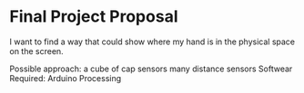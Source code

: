 

# Final Project Proposal

I want to find a way that could show where my hand is in the physical space on the screen.

Possible approach: 
  a cube of cap sensors
  many distance sensors
Softwear Required:
  Arduino 
  Processing
